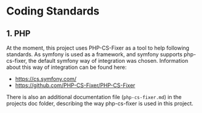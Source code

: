 # Coding Standards

## 1. PHP

At the moment, this project uses PHP-CS-Fixer as a tool to help following standards.
As symfony is used as a framework, and symfony supports php-cs-fixer, the default symfony way of integration was chosen.
Information about this way of integration can be found here:

* https://cs.symfony.com/
* https://github.com/PHP-CS-Fixer/PHP-CS-Fixer

There is also an additional documentation file (```php-cs-fixer.md```) in the projects doc folder, describing the way php-cs-fixer is used in this project.
